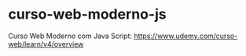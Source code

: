 # curso-web-moderno-js
Curso Web Moderno com Java Script: https://www.udemy.com/curso-web/learn/v4/overview
